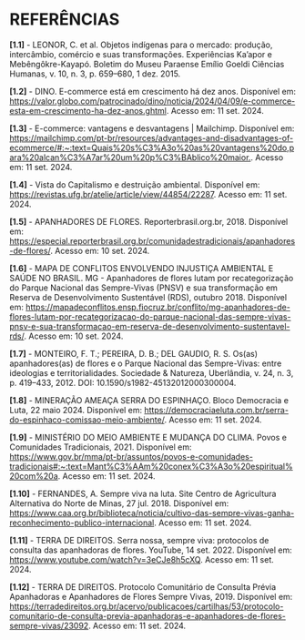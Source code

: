 # REFERÊNCIAS


**[1.1]** - LEONOR, C. et al. Objetos indígenas para o mercado: produção, intercâmbio, comércio e suas transformações. Experiências Ka’apor e Mebêngôkre-Kayapó. Boletim do Museu Paraense Emílio Goeldi Ciências Humanas, v. 10, n. 3, p. 659–680, 1 dez. 2015.

**[1.2]** - ‌DINO. E-commerce está em crescimento há dez anos. Disponível em: <https://valor.globo.com/patrocinado/dino/noticia/2024/04/09/e-commerce-esta-em-crescimento-ha-dez-anos.ghtml>. Acesso em: 11 set. 2024.

**[1.3]** - E-commerce: vantagens e desvantagens | Mailchimp. Disponível em: <https://mailchimp.com/pt-br/resources/advantages-and-disadvantages-of-ecommerce/#:~:text=Quais%20s%C3%A3o%20as%20vantagens%20do,para%20alcan%C3%A7ar%20um%20p%C3%BAblico%20maior.>. Acesso em: 11 set. 2024.

**[1.4]** - ‌Vista do Capitalismo e destruição ambiental. Disponível em: <https://revistas.ufg.br/atelie/article/view/44854/22287>. Acesso em: 11 set. 2024.

**[1.5]** - APANHADORES DE FLORES. Reporterbrasil.org.br, 2018. Disponível em: https://especial.reporterbrasil.org.br/comunidadestradicionais/apanhadores-de-flores/. Acesso em: 10 set. 2024.

**[1.6]** - MAPA DE CONFLITOS ENVOLVENDO INJUSTIÇA AMBIENTAL E SAÚDE NO BRASIL. MG - Apanhadores de flores lutam por recategorização do Parque Nacional das Sempre-Vivas (PNSV) e sua transformação em Reserva de Desenvolvimento Sustentável (RDS), outubro 2018. Disponível em: https://mapadeconflitos.ensp.fiocruz.br/conflito/mg-apanhadores-de-flores-lutam-por-recategorizacao-do-parque-nacional-das-sempre-vivas-pnsv-e-sua-transformacao-em-reserva-de-desenvolvimento-sustentavel-rds/. Acesso em: 10 set. 2024.

**[1.7]** - MONTEIRO, F. T.; PEREIRA, D. B.; DEL GAUDIO, R. S. Os(as) apanhadores(as) de flores e o Parque Nacional das Sempre-Vivas: entre ideologias e territorialidades. Sociedade & Natureza, Uberlândia, v. 24, n. 3, p. 419–433, 2012. DOI: 10.1590/s1982-45132012000300004.

**[1.8]** - MINERAÇÃO AMEAÇA SERRA DO ESPINHAÇO. Bloco Democracia e Luta, 22 maio 2024. Disponível em: https://democraciaeluta.com.br/serra-do-espinhaco-comissao-meio-ambiente/. Acesso em: 11 set. 2024.

**[1.9]** - MINISTÉRIO DO MEIO AMBIENTE E MUDANÇA DO CLIMA. Povos e Comunidades Tradicionais, 2021. Disponível em: https://www.gov.br/mma/pt-br/assuntos/povos-e-comunidades-tradicionais#:~:text=Mant%C3%AAm%20conex%C3%A3o%20espiritual%20com%20a. Acesso em: 11 set. 2024.

**[1.10]** - FERNANDES, A. Sempre viva na luta. Site Centro de Agricultura Alternativa do Norte de Minas, 27 jul. 2018. Disponível em: https://www.caa.org.br/biblioteca/noticia/cultivo-das-sempre-vivas-ganha-reconhecimento-publico-internacional. Acesso em: 11 set. 2024.

**[1.11]** - TERRA DE DIREITOS. Serra nossa, sempre viva: protocolos de consulta das apanhadoras de flores. YouTube, 14 set. 2022. Disponível em: https://www.youtube.com/watch?v=3eCJe8h5cXQ. Acesso em: 11 set. 2024.

**[1.12]** - TERRA DE DIREITOS. Protocolo Comunitário de Consulta Prévia Apanhadoras e Apanhadores de Flores Sempre Vivas, 2019. Disponível em: https://terradedireitos.org.br/acervo/publicacoes/cartilhas/53/protocolo-comunitario-de-consulta-previa-apanhadoras-e-apanhadores-de-flores-sempre-vivas/23092. Acesso em: 11 set. 2024.
